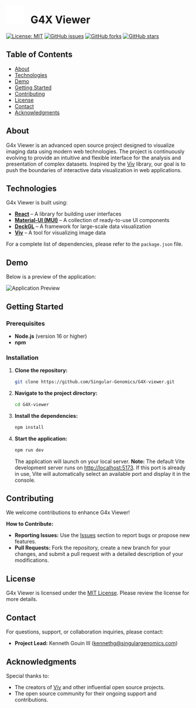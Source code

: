 # <img src="src/assets/img/lightLogo.svg" alt="G4X Viewer Logo" style="margin-right: 10px;" height="50"> G4X Viewer

[![License: MIT](https://img.shields.io/badge/License-MIT-yellow.svg)](LICENSE)
[![GitHub issues](https://img.shields.io/github/issues/Singular-Genomics/G4X-viewer)](https://github.com/Singular-Genomics/G4X-viewer/issues)
[![GitHub forks](https://img.shields.io/github/forks/Singular-Genomics/G4X-viewer)](https://github.com/Singular-Genomics/G4X-viewer/network)
[![GitHub stars](https://img.shields.io/github/stars/Singular-Genomics/G4X-viewer)](https://github.com/Singular-Genomics/G4X-viewer/stargazers)

## Table of Contents

- [About](#about)
- [Technologies](#technologies)
- [Demo](#demo)
- [Getting Started](#getting-started)
- [Contributing](#contributing)
- [License](#license)
- [Contact](#contact)
- [Acknowledgments](#acknowledgments)

## About

G4x Viewer is an advanced open source project designed to visualize imaging data using modern web technologies. The project is continuously evolving to provide an intuitive and flexible interface for the analysis and presentation of complex datasets. Inspired by the [Viv](https://github.com/hms-dbmi/viv) library, our goal is to push the boundaries of interactive data visualization in web applications.

## Technologies

G4x Viewer is built using:

- **[React](https://reactjs.org/)** – A library for building user interfaces
- **[Material-UI (MUI)](https://mui.com/)** – A collection of ready-to-use UI components
- **[DeckGL](https://deck.gl/)** – A framework for large-scale data visualization
- **[Viv](https://github.com/hms-dbmi/viv)** – A tool for visualizing image data

For a complete list of dependencies, please refer to the `package.json` file.

## Demo

Below is a preview of the application:

![Application Preview](./public/demo-screenshot.png)

## Getting Started

### Prerequisites

- **Node.js** (version 16 or higher)
- **npm**

### Installation

1. **Clone the repository:**
   ```bash
   git clone https://github.com/Singular-Genomics/G4X-viewer.git
   ```
2. **Navigate to the project directory:**
   ```bash
   cd G4X-viewer
   ```
3. **Install the dependencies:**
   ```bash
   npm install
   ```
4. **Start the application:**
   ```bash
   npm run dev
   ```
   The application will launch on your local server. **Note:** The default Vite development server runs on [http://localhost:5173](http://localhost:5173). If this port is already in use, Vite will automatically select an available port and display it in the console.

## Contributing

We welcome contributions to enhance G4x Viewer!

**How to Contribute:**

- **Reporting Issues:** Use the [Issues](https://github.com/Singular-Genomics/G4X-viewer/issues) section to report bugs or propose new features.
- **Pull Requests:** Fork the repository, create a new branch for your changes, and submit a pull request with a detailed description of your modifications.

## License

G4x Viewer is licensed under the [MIT License](LICENSE). Please review the license for more details.

## Contact

For questions, support, or collaboration inquiries, please contact:

- **Project Lead:** Kenneth Gouin III ([kennethg@singulargenomics.com](mailto:kennethg@singulargenomics.com))

## Acknowledgments

Special thanks to:

- The creators of [Viv](https://github.com/hms-dbmi/viv) and other influential open source projects.
- The open source community for their ongoing support and contributions.
